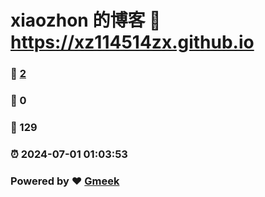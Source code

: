 # xiaozhon 的博客 :link: https://xz114514zx.github.io 
### :page_facing_up: [2](https://xz114514zx.github.io/tag.html) 
### :speech_balloon: 0 
### :hibiscus: 129 
### :alarm_clock: 2024-07-01 01:03:53 
### Powered by :heart: [Gmeek](https://github.com/Meekdai/Gmeek)
